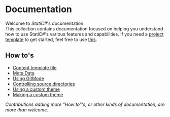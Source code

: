 ﻿# Documentation

Welcome to *StatiC#*'s documentation.  
This collection contains documentation focused on helping you understand how to use StatiC#'s various features and capabilities. If you need a [project template](ProjectTemplate/) to get started, feel free to use [this](ProjectTemplate/).

## How to's

- [Content template file](HowTo/content-template.md)
- [Meta Data](HowTo/meta_data_for_sites.md)
- [Using GitMode](HowTo/using_gitmode.md)
- [Controlling source directories](HowTo/controlling_source_directories.md)
- [Using a custom theme](HowTo/use_themes.md)
- [Making a custom theme](HowTo/making_a_custom_theme.md)

*Contributions adding more “How to”'s, or other kinds of documentation, are more than welcome.*
